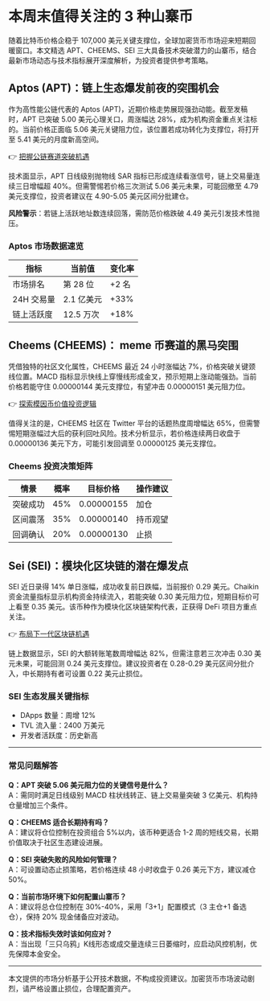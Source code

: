 # 本周末值得关注的 3 种山寨币

随着比特币价格企稳于 107,000 美元关键支撑位，全球加密货币市场迎来短期回暖窗口。本文精选 APT、CHEEMS、SEI 三大具备技术突破潜力的山寨币，结合最新市场动态与技术指标展开深度解析，为投资者提供参考策略。

## Aptos (APT)：链上生态爆发前夜的突围机会

作为高性能公链代表的 Aptos (APT)，近期价格走势展现强劲动能。截至发稿时，APT 已突破 5.00 美元心理关口，周涨幅达 28%，成为机构资金重点关注标的。当前价格正面临 5.06 美元关键阻力位，该位置若成功转化为支撑位，将打开至 5.41 美元的月度新高空间。

👉 [把握公链赛道突破机遇](https://bit.ly/okx_welcome)

技术面显示，APT 日线级别抛物线 SAR 指标已形成连续看涨信号，链上交易量连续三日增幅超 40%。但需警惕若价格三次测试 5.06 美元未果，可能回撤至 4.79 美元支撑位，投资者建议在 4.90-5.05 美元区间分批建仓。

**风险警示**：若链上活跃地址数连续回落，需防范价格跌破 4.49 美元引发技术性抛压。

### Aptos 市场数据速览
| 指标        | 当前值      | 变化率   |
|-------------|-------------|----------|
| 市场排名    | 第 28 位    | +2 名    |
| 24H 交易量  | 2.1 亿美元  | +33%     |
| 链上活跃度  | 12.5 万次   | +18%     |

## Cheems (CHEEMS)： meme 币赛道的黑马突围

凭借独特的社区文化属性，CHEEMS 最近 24 小时涨幅达 7%，价格突破关键颈线位置。MACD 指标显示快线上穿慢线形成金叉，预示短期上涨动能强劲。当前价格若能守住 0.00000144 美元支撑位，有望冲击 0.00000151 美元阻力位。

👉 [探索模因币价值投资逻辑](https://bit.ly/okx_welcome)

值得关注的是，CHEEMS 社区在 Twitter 平台的话题热度周增幅达 65%，但需警惕短期涨幅过大后的获利回吐风险。技术分析显示，若价格连续两日收盘于 0.00000136 美元下方，可能引发回调至 0.00000125 美元支撑位。

### Cheems 投资决策矩阵
| 情景         | 概率   | 目标价格       | 操作建议       |
|--------------|--------|----------------|----------------|
| 突破成功     | 45%    | 0.00000155     | 加仓           |
| 区间震荡     | 35%    | 0.00000140     | 持币观望       |
| 回调确认     | 20%    | 0.00000130     | 止损           |

## Sei (SEI)：模块化区块链的潜在爆发点

SEI 近日录得 14% 单日涨幅，成功收复前日跌幅，当前报价 0.29 美元。Chaikin 资金流量指标显示机构资金持续流入，若能突破 0.30 美元阻力位，短期目标价可上看至 0.35 美元。该币种作为模块化区块链架构代表，正获得 DeFi 项目方重点关注。

👉 [布局下一代区块链机遇](https://bit.ly/okx_welcome)

链上数据显示，SEI 的大额转账笔数周增幅达 82%，但需注意若三次冲击 0.30 美元未果，可能回测 0.24 美元支撑位。建议投资者在 0.28-0.29 美元区间分批介入，中长期持有者可设置 0.22 美元止损位。

### SEI 生态发展关键指标
- DApps 数量：周增 12%
- TVL 流入量：2400 万美元
- 开发者活跃度：历史新高

---

### 常见问题解答

**Q：APT 突破 5.06 美元阻力位的关键信号是什么？**  
A：需同时满足日线级别 MACD 柱状线转正、链上交易量突破 3 亿美元、机构持仓量增加三个条件。

**Q：CHEEMS 适合长期持有吗？**  
A：建议将仓位控制在投资组合 5%以内，该币种更适合 1-2 周的短线交易，长期价值取决于社区生态建设进展。

**Q：SEI 突破失败的风险如何管理？**  
A：可设置动态止损策略，若价格连续 48 小时收盘于 0.26 美元下方，建议减仓 50%。

**Q：当前市场环境下如何配置山寨币？**  
A：建议将总仓位控制在 30%-40%，采用「3+1」配置模式（3 主仓+1 备选仓），保持 20% 现金储备应对波动。

**Q：技术指标失效时该如何应对？**  
A：当出现「三只乌鸦」K线形态或成交量连续三日萎缩时，应启动风控机制，优先保障本金安全。

---

本文提供的市场分析基于公开技术数据，不构成投资建议。加密货币市场波动剧烈，请严格设置止损位，合理配置资产。